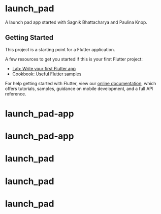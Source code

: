 # launch_pad

A launch pad app started with Sagnik Bhattacharya and Paulina Knop.

## Getting Started

This project is a starting point for a Flutter application.

A few resources to get you started if this is your first Flutter project:

- [Lab: Write your first Flutter app](https://flutter.dev/docs/get-started/codelab)
- [Cookbook: Useful Flutter samples](https://flutter.dev/docs/cookbook)

For help getting started with Flutter, view our
[online documentation](https://flutter.dev/docs), which offers tutorials,
samples, guidance on mobile development, and a full API reference.
# launch_pad-app
# launch_pad-app
# launch_pad
# launch_pad
# launch_pad

